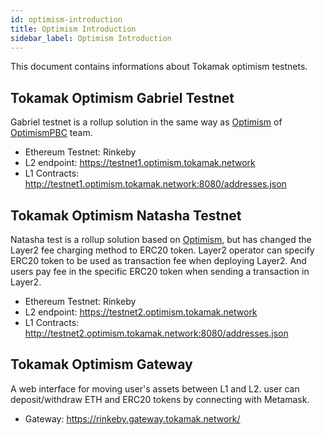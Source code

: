 ```yaml
---
id: optimism-introduction
title: Optimism Introduction
sidebar_label: Optimism Introduction
---
```


This document contains informations about Tokamak optimism testnets.

## Tokamak Optimism Gabriel Testnet

Gabriel testnet is a rollup solution in the same way as [Optimism](https://github.com/ethereum-optimism/optimism) of [OptimismPBC](https://github.com/ethereum-optimism) team.

* Ethereum Testnet: Rinkeby
* L2 endpoint: https://testnet1.optimism.tokamak.network
* L1 Contracts: http://testnet1.optimism.tokamak.network:8080/addresses.json

## Tokamak Optimism Natasha Testnet

Natasha test is a rollup solution based on [Optimism](https://github.com/ethereum-optimism/optimism), but has changed the Layer2 fee charging method to ERC20 token. Layer2 operator can specify ERC20 token to be used as transaction fee when deploying Layer2. And users pay fee in the specific ERC20 token when sending a transaction in Layer2.

* Ethereum Testnet: Rinkeby
* L2 endpoint: https://testnet2.optimism.tokamak.network
* L1 Contracts: http://testnet2.optimism.tokamak.network:8080/addresses.json

## Tokamak Optimism Gateway

A web interface for moving user's assets between L1 and L2. user can deposit/withdraw ETH and ERC20 tokens by connecting with Metamask.

* Gateway: https://rinkeby.gateway.tokamak.network/
